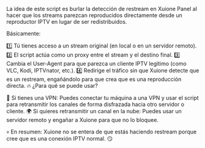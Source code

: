 La idea de este script es burlar la detección de restream en Xuione Panel al hacer que los streams parezcan reproducidos directamente desde un reproductor IPTV en lugar de ser redistribuidos.

Básicamente:

1️⃣ Tú tienes acceso a un stream original (en local o en un servidor remoto).
2️⃣ El script actúa como un proxy entre el stream y el destino final.
3️⃣ Cambia el User-Agent para que parezca un cliente IPTV legítimo (como VLC, Kodi, IPTVnator, etc.).
4️⃣ Redirige el tráfico sin que Xuione detecte que es un restream, engañándolo para que crea que es una reproducción directa.
🔥 ¿Para qué se puede usar?

📡 Si tienes una VPN: Puedes conectar tu máquina a una VPN y usar el script para retransmitir los canales de forma disfrazada hacia otro servidor o cliente.
🌍 Si quieres retransmitir un canal en la nube: Puedes usar un servidor remoto y engañar a Xuione para que no lo bloquee.

💀 En resumen: Xuione no se entera de que estás haciendo restream porque cree que es una conexión IPTV normal. 😏
